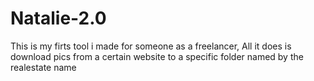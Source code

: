 # Natalie-2.0

This is my firts tool i made for someone as a freelancer, 
All it does is download pics from a certain website 
to a specific folder named by the realestate name

